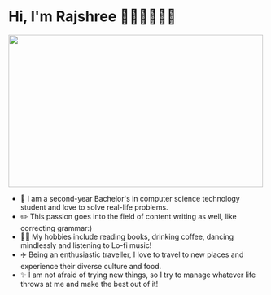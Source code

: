 # Hi, I'm Rajshree 👩🏽‍🎓👩🏽‍💻

<img src="https://user-images.githubusercontent.com/101933712/197349051-db1073d4-956f-4fbd-97b0-50d114d6db31.jpg
" width="500" height="300" />

- 🏫 I am a second-year Bachelor's in computer science technology student and love to solve real-life problems. 
- ✏️ This passion goes into the field of content writing as well, like correcting grammar:)
- 💃🏽 My hobbies include reading books, drinking coffee, dancing mindlessly and listening to Lo-fi music!
- ✈️ Being an enthusiastic traveller, I love to travel to new places and experience their diverse culture and food.
- ✨ I am not afraid of trying new things, so I try to manage whatever life throws at me and make the best out of it!

